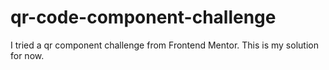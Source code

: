 # qr-code-component-challenge
I tried a qr component challenge from Frontend Mentor. This is my solution for now.
